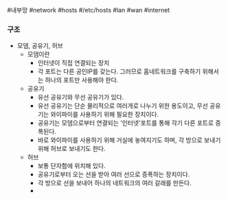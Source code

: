 #내부망 #network #hosts #/etc/hosts #lan #wan #internet

### 구조
- 모뎀, 공유기, 허브
	- 모뎀이란
		- 인터넷이 직접 연결되는 장치
		- 각 포트는 다른 공인IP를 갖는다. 그러므로 홈네트워크를 구축하기 위해서는 하나의 포트만 사용해야 한다.
	- 공유기
		- 유선 공유기와 무선 공유기가 있다.
		- 유선 공유기는 단순 물리적으로 여러개로 나누기 위한 용도이고, 무선 공유기는 와이파이를 사용하기 위해 필요한 장치이다.
		- 공유기는 모뎀으로부터 연결되는 '인터넷'포트를 통해 각기 다른 포트로 증폭된다.
		- 바로 와이파이를 사용하기 위해 거실에 놓여지기도 하며, 각 방으로 보내기 위해 허브로 보내기도 한다.
	- 허브
		- 보통 단자함에 위치해 있다.
		- 공유기로부터 오는 선을 받아 여러 선으로 증폭하는 장치이다.
		- 각 방으로 선을 보내어 하나의 네트워크의 여러 갈래를 만든다.
		- 